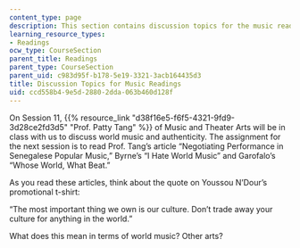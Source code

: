 ```yaml
---
content_type: page
description: This section contains discussion topics for the music readings.
learning_resource_types:
- Readings
ocw_type: CourseSection
parent_title: Readings
parent_type: CourseSection
parent_uid: c983d95f-b178-5e19-3321-3acb164435d3
title: Discussion Topics for Music Readings
uid: ccd558b4-9e5d-2880-2dda-063b460d128f
---
```


On Session 11, {{% resource_link "d38f16e5-f6f5-4321-9fd9-3d28ce2fd3d5" "Prof. Patty Tang" %}} of Music and Theater Arts will be in class with us to discuss world music and authenticity. The assignment for the next session is to read Prof. Tang’s article “Negotiating Performance in Senegalese Popular Music,” Byrne’s “I Hate World Music” and Garofalo’s “Whose World, What Beat.”

As you read these articles, think about the quote on Youssou N’Dour’s promotional t-shirt:

“The most important thing we own is our culture. Don’t trade away your culture for anything in the world.”

What does this mean in terms of world music? Other arts?